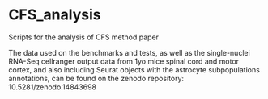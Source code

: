 # CFS_analysis
Scripts for the analysis of CFS method paper

The data used on the benchmarks and tests, as well as the single-nuclei RNA-Seq cellranger output data from 1yo mice spinal cord and motor cortex, and also including Seurat objects with the astrocyte subpopulations annotations, can be found on the zenodo repository: 10.5281/zenodo.14843698
